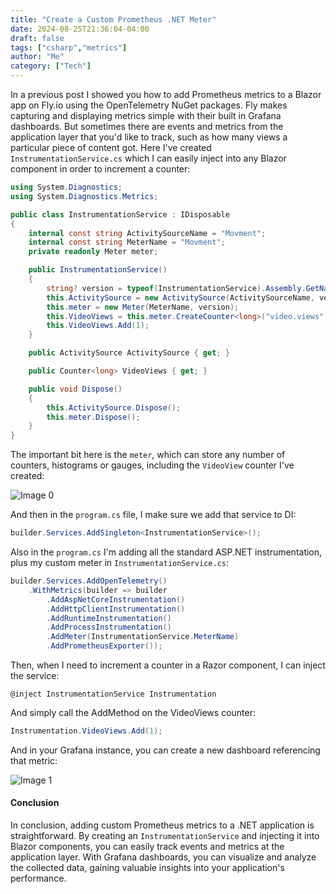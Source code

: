 ```yaml
---
title: "Create a Custom Prometheus .NET Meter"
date: 2024-08-25T21:36:04-04:00
draft: false
tags: ["csharp","metrics"]
author: "Me"
category: ["Tech"]
---
```


In a previous post I showed you how to add Prometheus metrics to a Blazor app on Fly.io using the OpenTelemetry NuGet packages. Fly makes capturing and displaying metrics simple with their built in Grafana dashboards. But sometimes there are events and metrics from the application layer that you'd like to track, such as how many views a particular piece of content got. Here I've created `InstrumentationService.cs` which I can easily inject into any Blazor component in order to increment a counter:

```csharp
using System.Diagnostics;
using System.Diagnostics.Metrics;

public class InstrumentationService : IDisposable
{
    internal const string ActivitySourceName = "Movment";
    internal const string MeterName = "Movment";
    private readonly Meter meter;

    public InstrumentationService()
    {
        string? version = typeof(InstrumentationService).Assembly.GetName().Version?.ToString();
        this.ActivitySource = new ActivitySource(ActivitySourceName, version);
        this.meter = new Meter(MeterName, version);
        this.VideoViews = this.meter.CreateCounter<long>("video.views", description: "The views from any video");
        this.VideoViews.Add(1);
    }

    public ActivitySource ActivitySource { get; }

    public Counter<long> VideoViews { get; }

    public void Dispose()
    {
        this.ActivitySource.Dispose();
        this.meter.Dispose();
    }
}
```

The important bit here is the `meter`, which can store any number of counters, histograms or gauges, including the `VideoView` counter I've created:

![Image 0](../../images/custom-prometheus-dotnet-meter_1724636952485.png)  

And then in the `program.cs` file, I make sure we add that service to DI:

```csharp
builder.Services.AddSingleton<InstrumentationService>();
```

Also in the `program.cs` I'm adding all the standard ASP.NET instrumentation, plus my custom meter in `InstrumentationService.cs`:

```csharp
builder.Services.AddOpenTelemetry()
    .WithMetrics(builder => builder
        .AddAspNetCoreInstrumentation()
        .AddHttpClientInstrumentation()
        .AddRuntimeInstrumentation()
        .AddProcessInstrumentation()
        .AddMeter(InstrumentationService.MeterName)
        .AddPrometheusExporter());
```

Then, when I need to increment a counter in a Razor component, I can inject the service:

```razor
@inject InstrumentationService Instrumentation
```

And simply call the AddMethod on the VideoViews counter:

```csharp
Instrumentation.VideoViews.Add(1);
```

And in your Grafana instance, you can create a new dashboard referencing that metric:

![Image 1](../../images/custom-prometheus-dotnet-meter_1724637521535.png)  

#### Conclusion

In conclusion, adding custom Prometheus metrics to a .NET application is straightforward. By creating an `InstrumentationService` and injecting it into Blazor components, you can easily track events and metrics at the application layer. With Grafana dashboards, you can visualize and analyze the collected data, gaining valuable insights into your application's performance.